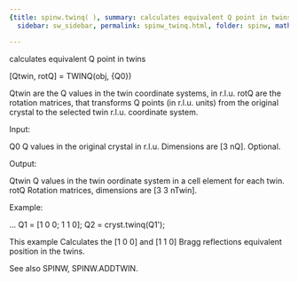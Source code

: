 ```yaml
---
{title: spinw.twinq( ), summary: calculates equivalent Q point in twins, keywords: sample,
  sidebar: sw_sidebar, permalink: spinw_twinq.html, folder: spinw, mathjax: 'true'}

---
```

calculates equivalent Q point in twins
 
[Qtwin, rotQ] = TWINQ(obj, {Q0})
 
Qtwin are the Q values in the twin coordinate systems, in r.l.u.
rotQ are the rotation matrices, that transforms Q points (in r.l.u.
units) from the original crystal to the selected twin r.l.u. coordinate
system.
 
Input:
 
Q0        Q values in the original crystal in r.l.u. Dimensions are
          [3 nQ]. Optional.
 
Output:
 
Qtwin     Q values in the twin oordinate system in a cell element for
          each twin.
rotQ      Rotation matrices, dimensions are [3 3 nTwin].
 
Example:
 
...
Q1 = [1 0 0; 1 1 0];
Q2 = cryst.twinq(Q1');
 
This example Calculates the [1 0 0] and [1 1 0] Bragg reflections
equivalent position in the twins.
 
See also SPINW, SPINW.ADDTWIN.
 
